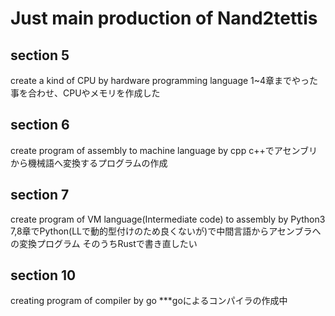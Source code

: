 # Just main production of Nand2tettis

## section 5
create a kind of CPU by hardware programming language
1~4章までやった事を合わせ、CPUやメモリを作成した

## section 6
create program of assembly to machine language by cpp
c++でアセンブリから機械語へ変換するプログラムの作成

## section 7
create program of VM language(Intermediate code) to assembly by Python3
7,8章でPython(LLで動的型付けのため良くないが)で中間言語からアセンブラへの変換プログラム
そのうちRustで書き直したい

## section 10
creating program of compiler by go
***goによるコンパイラの作成中

